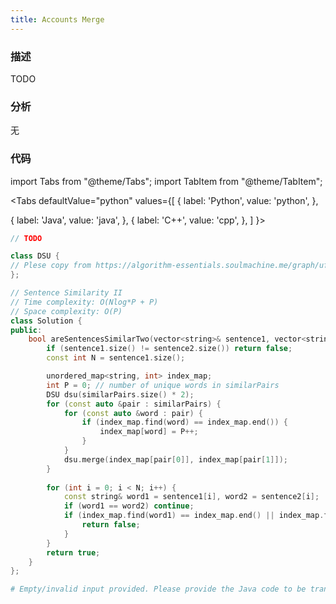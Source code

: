 ```yaml
---
title: Accounts Merge
---
```


### 描述

TODO

### 分析

无

### 代码

import Tabs from "@theme/Tabs";
import TabItem from "@theme/TabItem";

<Tabs
defaultValue="python"
values={[
{ label: 'Python', value: 'python', },

{ label: 'Java', value: 'java', },
{ label: 'C++', value: 'cpp', },
]
}>
<TabItem value="java">

```java
// TODO
```

</TabItem>
<TabItem value="cpp">

```cpp
class DSU {
// Plese copy from https://algorithm-essentials.soulmachine.me/graph/ufs/#union-by-rank
};

// Sentence Similarity II
// Time complexity: O(Nlog*P + P)
// Space complexity: O(P)
class Solution {
public:
    bool areSentencesSimilarTwo(vector<string>& sentence1, vector<string>& sentence2, vector<vector<string>>& similarPairs) {
        if (sentence1.size() != sentence2.size()) return false;
        const int N = sentence1.size();

        unordered_map<string, int> index_map;
        int P = 0; // number of unique words in similarPairs
        DSU dsu(similarPairs.size() * 2);
        for (const auto &pair : similarPairs) {
            for (const auto &word : pair) {
                if (index_map.find(word) == index_map.end()) {
                    index_map[word] = P++;
                }
            }
            dsu.merge(index_map[pair[0]], index_map[pair[1]]);
        }
        
        for (int i = 0; i < N; i++) {
            const string& word1 = sentence1[i], word2 = sentence2[i];
            if (word1 == word2) continue;
            if (index_map.find(word1) == index_map.end() || index_map.find(word2) == index_map.end() || dsu.find(index_map[word1]) != dsu.find(index_map[word2])) {
                return false;
            }
        }
        return true;
    }
};
```

</TabItem>

<TabItem value="python">

```python
# Empty/invalid input provided. Please provide the Java code to be translated to Python.
```

</TabItem>
</Tabs>
